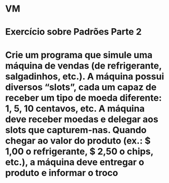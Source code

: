 # VM
# Exercício sobre Padrões Parte 2
# Crie um programa que simule uma máquina de vendas (de refrigerante, salgadinhos, etc.). A máquina possui diversos “slots”, cada um capaz de receber um tipo de moeda diferente: 1, 5, 10 centavos, etc. A máquina deve receber moedas e delegar aos slots que capturem-nas. Quando chegar ao valor do produto (ex.: $ 1,00 o refrigerante, $ 2,50 o chips, etc.), a máquina deve entregar o produto e informar o troco
